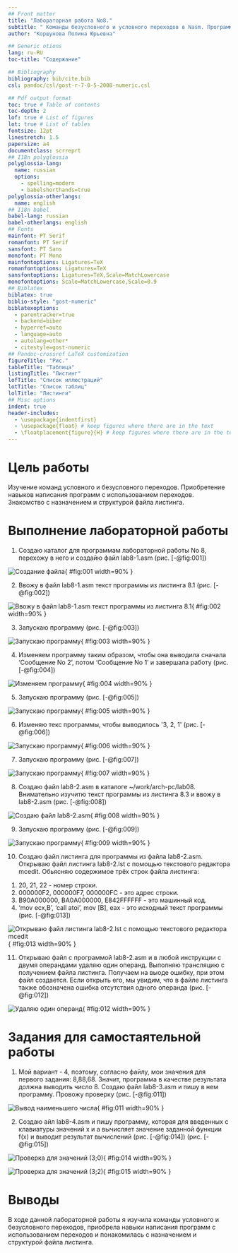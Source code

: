 ```yaml
---
## Front matter
title: "Лабораторная работа No8."
subtitle: " Команды безусловного и условного переходов в Nasm. Программирование ветвлений"
author: "Коршунова Полина Юрьевна"

## Generic otions
lang: ru-RU
toc-title: "Содержание"

## Bibliography
bibliography: bib/cite.bib
csl: pandoc/csl/gost-r-7-0-5-2008-numeric.csl

## Pdf output format
toc: true # Table of contents
toc-depth: 2
lof: true # List of figures
lot: true # List of tables
fontsize: 12pt
linestretch: 1.5
papersize: a4
documentclass: scrreprt
## I18n polyglossia
polyglossia-lang:
  name: russian
  options:
	- spelling=modern
	- babelshorthands=true
polyglossia-otherlangs:
  name: english
## I18n babel
babel-lang: russian
babel-otherlangs: english
## Fonts
mainfont: PT Serif
romanfont: PT Serif
sansfont: PT Sans
monofont: PT Mono
mainfontoptions: Ligatures=TeX
romanfontoptions: Ligatures=TeX
sansfontoptions: Ligatures=TeX,Scale=MatchLowercase
monofontoptions: Scale=MatchLowercase,Scale=0.9
## Biblatex
biblatex: true
biblio-style: "gost-numeric"
biblatexoptions:
  - parentracker=true
  - backend=biber
  - hyperref=auto
  - language=auto
  - autolang=other*
  - citestyle=gost-numeric
## Pandoc-crossref LaTeX customization
figureTitle: "Рис."
tableTitle: "Таблица"
listingTitle: "Листинг"
lofTitle: "Список иллюстраций"
lotTitle: "Список таблиц"
lolTitle: "Листинги"
## Misc options
indent: true
header-includes:
  - \usepackage{indentfirst}
  - \usepackage{float} # keep figures where there are in the text
  - \floatplacement{figure}{H} # keep figures where there are in the text
---
```


# Цель работы

Изучение команд условного и безусловного переходов. Приобретение навыков написания программ с использованием переходов. Знакомство с назначением и структурой файла листинга.

# Выполнение лабораторной работы

1. Создаю каталог для программам лабораторной работы No 8, перехожу в него и создайю файл lab8-1.asm (рис. [-@fig:001])

![Создание файла](image/1.png){ #fig:001 width=90% }

2. Ввожу в файл lab8-1.asm текст программы из листинга 8.1 (рис. [-@fig:002])

![Ввожу в файл lab8-1.asm текст программы из листинга 8.1 ](image/2.png){ #fig:002 width=90% }

3. Запускаю программу (рис. [-@fig:003])

![Запускаю программу](image/3.png){ #fig:003 width=90% }

4. Изменяем программу таким образом, чтобы она выводила сначала ‘Сообщение No 2’, потом ‘Сообщение No 1’ и завершала работу (рис. [-@fig:004])

![Изменяем программу](image/4.png){ #fig:004 width=90% }

5. Запускаю программу (рис. [-@fig:005])

![Запускаю программу](image/5.png){ #fig:005 width=90% }

6. Изменяю текс программы, чтобы выводилось '3, 2, 1' (рис. [-@fig:006])

![Запускаю программу](image/6.png){ #fig:006 width=90% }

7. Запускаю программу (рис. [-@fig:007])

![Запускаю программу](image/7.png){ #fig:007 width=90% }

8. Создаю файл lab8-2.asm в каталоге ~/work/arch-pc/lab08. Внимательно изучитю текст программы из листинга 8.3 и ввожу в lab8-2.asm (рис. [-@fig:008])

![Создаю файл lab8-2.asm](image/8.png){ #fig:008 width=90% }

9. Запускаю программу (рис. [-@fig:009])

![Запускаю программу](image/9.png){ #fig:009 width=90% }

10. Создаю файл листинга для программы из файла lab8-2.asm. Открываю файл листинга lab8-2.lst с помощью текстового редактора mcedit. Обьясняю содержимое трёх строк файла листинга:
 1) 20, 21, 22 - номер строки.
 2) 000000F2, 000000F7, 000000FC - это адрес строки.
 3) B90A000000, BA0A000000, E842FFFFFF - это машинный код.
 4) ‘mov ecx,B’, ‘call atoi’, mov [B], eax - это исходный текст программы (рис. [-@fig:013])

![Открываю файл листинга lab8-2.lst с помощью текстового редактора mcedit](image/13.png){ #fig:013 width=90% }

11. Открываю файл с программой lab8-2.asm и в любой инструкции с двумя операндами удаляю один операнд. Выполняю трансляцию с получением файла листинга. Получаем на выоде ошибку, при этом файл создается. Если открыть его, мы увидим, что в файле листинга также обозначена ошибка отсутствия одного операнда (рис. [-@fig:012])

![Удаляю один операнд](image/12.png){ #fig:012 width=90% }

# Задания для самостаятельной работы 

1. Мой вариант - 4, поэтому, согласно файлу, мои значения для первого задания: 8,88,68. Значит, программа в качестве результата должна выводить число 8. Создаю файл lab8-3.asm и пишу в нем программу. Провожу проверку (рис. [-@fig:011])

![Вывод наименьшего числа](image/11.png){ #fig:011 width=90% }

2. Создаю айл lab8-4.asm и пишу программу, которая для введенных с клавиатуры значений x и a вычисляет значение заданной функции f(x) и выводит результат вычислений (рис. [-@fig:014]) (рис. [-@fig:015])

![Проверка для значений (3;0)](image/14.png){ #fig:014 width=90% }

![Проверка для значений (3;2)](image/15.png){ #fig:015 width=90% }

# Выводы

В ходе данной лабораторной работы я изучила команды условного и безусловного переходов, приобрела навыки написания программ с использованием переходов и понакомилась с назначением и структурой файла листинга.


